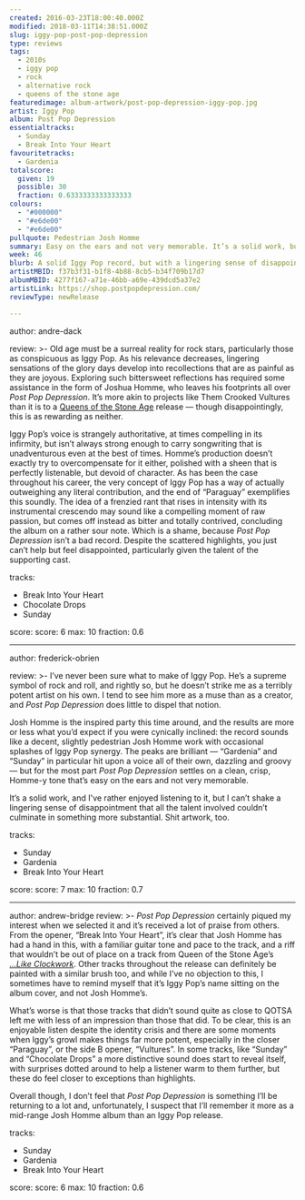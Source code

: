 ```yaml
---
created: 2016-03-23T18:00:40.000Z
modified: 2018-03-11T14:38:51.000Z
slug: iggy-pop-post-pop-depression
type: reviews
tags:
  - 2010s
  - iggy pop
  - rock
  - alternative rock
  - queens of the stone age
featuredimage: album-artwork/post-pop-depression-iggy-pop.jpg
artist: Iggy Pop
album: Post Pop Depression
essentialtracks:
  - Sunday
  - Break Into Your Heart
favouritetracks:
  - Gardenia
totalscore:
  given: 19
  possible: 30
  fraction: 0.6333333333333333
colours:
  - "#000000"
  - "#e6de00"
  - "#e6de00"
pullquote: Pedestrian Josh Homme
summary: Easy on the ears and not very memorable. It’s a solid work, but I can't shake a lingering sense of disappointment that all the talent involved couldn’t culminate in something more substantial.
week: 46
blurb: A solid Iggy Pop record, but with a lingering sense of disappointment that all the talent involved couldn’t create something more substantial.
artistMBID: f37b3f31-b1f8-4b88-8cb5-b34f709b17d7
albumMBID: 4277f167-a71e-46bb-a69e-439dcd5a37e2
artistLink: https://shop.postpopdepression.com/
reviewType: newRelease

---
```


author: andre-dack

review: >-
  Old age must be a surreal reality for rock stars, particularly those as conspicuous as Iggy Pop. As his relevance decreases, lingering sensations of the glory days develop into recollections that are as painful as they are joyous. Exploring such bittersweet reflections has required some assistance in the form of Joshua Homme, who leaves his footprints all over *Post Pop Depression*. It’s more akin to projects like Them Crooked Vultures than it is to a [Queens of the Stone Age](/reviews/queens-of-the-stone-age-like-clockwork/) release — though disappointingly, this is as rewarding as neither. 
  
  Iggy Pop’s voice is strangely authoritative, at times compelling in its infirmity, but isn’t always strong enough to carry songwriting that is unadventurous even at the best of times. Homme’s production doesn’t exactly try to overcompensate for it either, polished with a sheen that is perfectly listenable, but devoid of character. As has been the case throughout his career, the very concept of Iggy Pop has a way of actually outweighing any literal contribution, and the end of “Paraguay” exemplifies this soundly. The idea of a frenzied rant that rises in intensity with its instrumental crescendo may sound like a compelling moment of raw passion, but comes off instead as bitter and totally contrived, concluding the album on a rather sour note. Which is a shame, because *Post Pop Depression* isn’t a bad record. Despite the scattered highlights, you just can’t help but feel disappointed, particularly given the talent of the supporting cast.

tracks:
  - Break Into Your Heart
  - ­­Chocolate Drops
  - ­Sunday

score:
  score: 6
  max: 10
  fraction: 0.6

---
author: frederick-obrien

review: >-
  I’ve never been sure what to make of Iggy Pop. He’s a supreme symbol of rock and roll, and rightly so, but he doesn’t strike me as a terribly potent artist on his own. I tend to see him more as a muse than as a creator, and *Post Pop Depression* does little to dispel that notion. 
  
  Josh Homme is the inspired party this time around, and the results are more or less what you’d expect if you were cynically inclined: the record sounds like a decent, slightly pedestrian Josh Homme work with occasional splashes of Iggy Pop synergy. The peaks are brilliant — “Gardenia” and “Sunday” in particular hit upon a voice all of their own, dazzling and groovy — but for the most part *Post Pop Depression* settles on a clean, crisp, Homme-y tone that’s easy on the ears and not very memorable. 
  
  It’s a solid work, and I've rather enjoyed listening to it, but I can’t shake a lingering sense of disappointment that all the talent involved couldn’t culminate in something more substantial. Shit artwork, too.

tracks:
  - Sunday
  - ­Gardenia
  - ­Break Into Your Heart

score:
  score: 7
  max: 10
  fraction: 0.7

---
author: andrew-bridge
review: >-
  *Post Pop Depression* certainly piqued my interest when we selected it and it’s received a lot of praise from others. From the opener, “Break Into Your Heart”, it’s clear that Josh Homme has had a hand in this, with a familiar guitar tone and pace to the track, and a riff that wouldn’t be out of place on a track from Queen of the Stone Age’s [*...Like Clockwork*](/reviews/queens-of-the-stone-age-like-clockwork/). Other tracks throughout the release can definitely be painted with a similar brush too, and while I’ve no objection to this, I sometimes have to remind myself that it’s Iggy Pop’s name sitting on the album cover, and not Josh Homme’s. 
  
  What’s worse is that those tracks that didn’t sound quite as close to QOTSA left me with less of an impression than those that did. To be clear, this is an enjoyable listen despite the identity crisis and there are some moments when Iggy’s growl makes things far more potent, especially in the closer “Paraguay”, or the side B opener, “Vultures”. In some tracks, like “Sunday” and “Chocolate Drops” a more distinctive sound does start to reveal itself, with surprises dotted around to help a listener warm to them further, but these do feel closer to exceptions than highlights. 
  
  Overall though, I don’t feel that *Post Pop Depression* is something I’ll be returning to a lot and, unfortunately, I suspect that I’ll remember it more as a mid-range Josh Homme album than an Iggy Pop release.

tracks:
  - Sunday
  - ­Gardenia
  - ­Break Into Your Heart

score:
  score: 6
  max: 10
  fraction: 0.6
